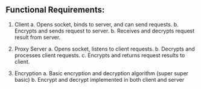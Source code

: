 ## Functional Requirements:

1. Client
   a. Opens socket, binds to server, and can send requests.
   b. Encrypts and sends request to server.
   b. Receives and decrypts request result from server.

3. Proxy Server
   a. Opens socket, listens to client requests.
   b. Decrypts and processes client requests.
   c. Encrypts and returns request results to client.

5. Encryption
   a. Basic encryption and decryption algorithm (super super basic)
   b. Encrypt and decrypt implemented in both client and server
